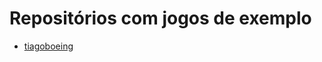 # Repositórios com jogos de exemplo

- [tiagoboeing](https://github.com/tiagoboeing/modelagem-jogos-digitais)
